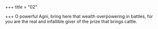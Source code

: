 +++
title = "02"

+++
O powerful Agni, bring here that wealth overpowering in battles,
for you are the real and infallible giver of the prize that brings cattle. 